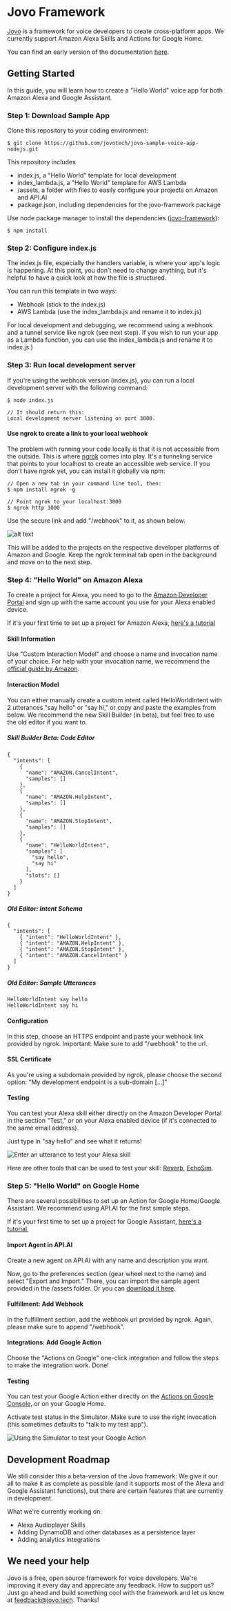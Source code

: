 # Jovo Framework

[Jovo](https://www.jovo.tech "Jovo's website") is a framework for voice developers to create cross-platform apps. We currently support Amazon Alexa Skills and Actions for Google Home.

You can find an early version of the documentation [here](https://docs.google.com/document/d/1SN_M-kS76Yz6B5pfMFrlYtM-ly2l10aZce3ULrZJztw/edit?usp=sharing "Jovo Docs").

## Getting Started

In this guide, you will learn how to create a "Hello World" voice app for both Amazon Alexa and Google Assistant.

### Step 1: Download Sample App

Clone this repository to your coding environment:

```
$ git clone https://github.com/jovotech/jovo-sample-voice-app-nodejs.git
```

This repository includes
* index.js, a "Hello World" template for local development
* index_lambda.js, a "Hello World" template for AWS Lambda
* /assets, a folder with files to easily configure your projects on Amazon and API.AI
* package.json, including dependencies for the jovo-framework package


Use node package manager to install the dependencies ([jovo-framework](https://www.npmjs.com/package/jovo-framework "Jovo NPM Package")):

```
$ npm install
```


### Step 2: Configure index.js

The index.js file, especially the handlers variable, is where your app's logic is happening. At this point, you don't need to change anything, but it's helpful to have a quick look at how the file is structured.

You can run this template in two ways:
* Webhook (stick to the index.js)
* AWS Lambda (use the index_lambda.js and rename it to index.js)

For local development and debugging, we recommend using a webhook and a tunnel service like ngrok (see next step). If you wish to run your app as a Lambda function, you can use the index_lambda.js and rename it to index.js.)



### Step 3: Run local development server

If you're using the webhook version (index.js), you can run a local development server with the following command: 

```
$ node index.js

// It should return this:
Local development server listening on port 3000.
```

#### Use ngrok to create a link to your local webhook

The problem with running your code locally is that it is not accessible from the outside. This is where [ngrok](https://www.ngrok.com) comes into play. It's a tunneling service that points to your localhost to create an accessible web service. If you don't have ngrok yet, you can install it globally via npm:

```
// Open a new tab in your command line tool, then:
$ npm install ngrok -g

// Point ngrok to your localhost:3000
$ ngrok http 3000
```

Use the secure link and add "/webhook" to it, as shown below.

![alt text](https://www.jovo.tech/img/get-started/ngrok.jpg "ngrok for Alexa and Google Home")

This will be added to the projects on the respective developer platforms of Amazon and Google. Keep the ngrok terminal tab open in the background and move on to the next step.



### Step 4: "Hello World" on Amazon Alexa

To create a project for Alexa, you need to go to the [Amazon Developer Portal](https://developer.amazon.com/) and sign up with the same account you use for your Alexa enabled device.

If it's your first time to set up a project for Amazon Alexa, [here's a tutorial](https://github.com/alexa/skill-sample-nodejs-fact/blob/master/README.md)

#### Skill Information

Use "Custom Interaction Model" and choose a name and invocation name of your choice. For help with your invocation name, we recommend the [official guide by Amazon](https://developer.amazon.com/public/solutions/alexa/alexa-skills-kit/docs/choosing-the-invocation-name-for-an-alexa-skill).



#### Interaction Model

You can either manually create a custom intent called HelloWorldIntent with 2 utterances "say hello" or "say hi," or copy and paste the examples from below. We recommend the new Skill Builder (in beta), but feel free to use the old editor if you want to.

##### Skill Builder Beta: Code Editor
```
{
  "intents": [
    {
      "name": "AMAZON.CancelIntent",  
      "samples": []  
    },
    {
      "name": "AMAZON.HelpIntent",
      "samples": []
    },
    {
      "name": "AMAZON.StopIntent",
      "samples": []
    },
    {
      "name": "HelloWorldIntent",
      "samples": [
        "say hello",
        "say hi"
      ],
      "slots": []
    }
  ]
}
```

##### Old Editor: Intent Schema

```
{
  "intents": [
    { "intent": "HelloWorldIntent" },
    { "intent": "AMAZON.HelpIntent" },
    { "intent": "AMAZON.StopIntent" },
    { "intent": "AMAZON.CancelIntent" }
  ]
}
```

##### Old Editor: Sample Utterances

```
HelloWorldIntent say hello
HelloWorldIntent say hi
```


#### Configuration

In this step, choose an HTTPS endpoint and paste your webhook link provided by ngrok. Important: Make sure to add "/webhook" to the url.


#### SSL Certificate

As you're using a subdomain provided by ngrok, please choose the second option: "My development endpoint is a sub-domain [...]"


#### Testing
You can test your Alexa skill either directly on the Amazon Developer Portal in the section "Test," or on your Alexa enabled device (if it's connected to the same email address).

Just type in "say hello" and see what it returns!

![Enter an utterance to test your Alexa skill](https://www.jovo.tech/img/get-started/alexa-test.jpg "Jovo Test with Alexa")

Here are other tools that can be used to test your skill: [Reverb](https://reverb.ai/), [EchoSim](https://echosim.io/).



### Step 5: "Hello World" on Google Home
There are several possibilities to set up an Action for Google Home/Google Assistant. We recommend using API.AI for the first simple steps. 

If it's your first time to set up a project for Google Assistant, [here's a tutorial](https://developers.google.com/actions/apiai/tutorials/getting-started),

#### Import Agent in API.AI

Create a new agent on API.AI with any name and description you want.

Now, go to the preferences section (gear wheel next to the name) and select "Export and Import." There, you can import the sample agent provided in the /assets folder. Or you can [download it here](https://github.com/jovotech/jovo-sample-voice-app-nodejs/blob/master/assets/APIAI_JovoSampleVoiceApp.zip).

#### Fulfillment: Add Webhook

In the fulfillment section, add the webhook url provided by ngrok. Again, please make sure to append "/webhook".

#### Integrations: Add Google Action

Choose the "Actions on Google" one-click integration and follow the steps to make the integration work. Done!


#### Testing
You can test your Google Action either directly on the [Actions on Google Console](https://console.actions.google.com/), or on your Google Home.

Activate test status in the Simulator. Make sure to use the right invocation (this sometimes defaults to "talk to my test app").

![Using the Simulator to test your Google Action](https://www.jovo.tech/img/get-started/google-test.jpg "Jovo Test with Google Assistant")


## Development Roadmap

We still consider this a beta-version of the Jovo framework: We give it our all to make it as complete as possible (and it supports most of the Alexa and Google Assistant functions), but there are certain features that are currently in development.

What we're currently working on:
* Alexa Audioplayer Skills
* Adding DynamoDB and other databases as a persistence layer
* Adding analytics integrations


## We need your help

Jovo is a free, open source framework for voice developers. We're improving it every day and appreciate any feedback. How to support us? Just go ahead and build something cool with the framework and let us know at feedback@jovo.tech. Thanks!


